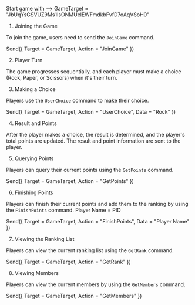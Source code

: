 Start game with —>  GameTarget = "JbUqYsGSVUZ9Ms1IsONMUelEWFmdkbFvfD7oAqVSoH0"


1. Joining the Game

To join the game, users need to send the `JoinGame` command.

Send({ Target = GameTarget, Action = "JoinGame" })

2. Player Turn

The game progresses sequentially, and each player must make a choice (Rock, Paper, or Scissors) when it's their turn.

3. Making a Choice

Players use the `UserChoice` command to make their choice.

Send({ Target = GameTarget, Action = "UserChoice", Data = "Rock" })

4. Result and Points

After the player makes a choice, the result is determined, and the player's total points are updated. The result and point information are sent to the player.

5. Querying Points

Players can query their current points using the `GetPoints` command.

Send({ Target = GameTarget, Action = "GetPoints" })

6. Finishing Points

Players can finish their current points and add them to the ranking by using the `FinishPoints` command. Player Name = PID

Send({ Target = GameTarget, Action = "FinishPoints", Data = "Player Name" })

7. Viewing the Ranking List

Players can view the current ranking list using the `GetRank` command.

Send({ Target = GameTarget, Action = "GetRank" })

8. Viewing Members

Players can view the current members by using the `GetMembers` command.

Send({ Target = GameTarget, Action = "GetMembers" })
